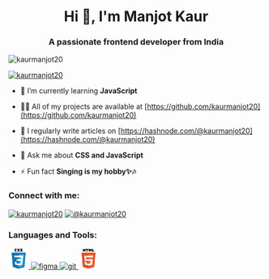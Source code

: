 <h1 align="center">Hi 👋, I'm Manjot Kaur</h1>
<h3 align="center">A passionate frontend developer from India</h3>

<p align="left"> <img src="https://komarev.com/ghpvc/?username=kaurmanjot20&label=Profile%20views&color=0e75b6&style=flat" alt="kaurmanjot20" /> </p>

<p align="left"> <a href="https://twitter.com/kaurmanjot20" target="blank"><img src="https://img.shields.io/twitter/follow/kaurmanjot20?logo=twitter&style=for-the-badge" alt="kaurmanjot20" /></a> </p>

- 🌱 I’m currently learning **JavaScript**

- 👨‍💻 All of my projects are available at [https://github.com/kaurmanjot20](https://github.com/kaurmanjot20)

- 📝 I regularly write articles on [https://hashnode.com/@kaurmanjot20](https://hashnode.com/@kaurmanjot20)

- 💬 Ask me about **CSS and JavaScript**

- ⚡ Fun fact **Singing is my hobby✨🎶**

<h3 align="left">Connect with me:</h3>
<p align="left">
<a href="https://twitter.com/kaurmanjot20" target="blank"><img align="center" src="https://raw.githubusercontent.com/rahuldkjain/github-profile-readme-generator/master/src/images/icons/Social/twitter.svg" alt="kaurmanjot20" height="30" width="40" /></a>
<a href="https://hashnode.com/@kaurmanjot20" target="blank"><img align="center" src="https://raw.githubusercontent.com/rahuldkjain/github-profile-readme-generator/master/src/images/icons/Social/hashnode.svg" alt="@kaurmanjot20" height="30" width="40" /></a>
</p>

<h3 align="left">Languages and Tools:</h3>
<p align="left"> <a href="https://www.w3schools.com/css/" target="_blank" rel="noreferrer"> <img src="https://raw.githubusercontent.com/devicons/devicon/master/icons/css3/css3-original-wordmark.svg" alt="css3" width="40" height="40"/> </a> <a href="https://www.figma.com/" target="_blank" rel="noreferrer"> <img src="https://www.vectorlogo.zone/logos/figma/figma-icon.svg" alt="figma" width="40" height="40"/> </a> <a href="https://git-scm.com/" target="_blank" rel="noreferrer"> <img src="https://www.vectorlogo.zone/logos/git-scm/git-scm-icon.svg" alt="git" width="40" height="40"/> </a> <a href="https://www.w3.org/html/" target="_blank" rel="noreferrer"> <img src="https://raw.githubusercontent.com/devicons/devicon/master/icons/html5/html5-original-wordmark.svg" alt="html5" width="40" height="40"/> </a> </p>
